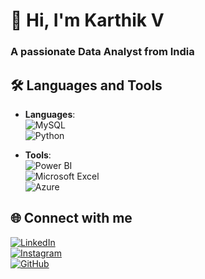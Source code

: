 # 👋 Hi, I'm Karthik V  
### A passionate **Data Analyst** from India  

## 🛠️ **Languages and Tools**  
- **Languages**:  
  ![MySQL](https://img.shields.io/badge/MySQL-%2300f.svg?style=for-the-badge&logo=mysql&logoColor=white)  
  ![Python](https://img.shields.io/badge/Python-%2314354C.svg?style=for-the-badge&logo=python&logoColor=white)  

- **Tools**:  
  ![Power BI](https://img.shields.io/badge/PowerBI-%23F2C811.svg?style=for-the-badge&logo=powerbi&logoColor=black)  
  ![Microsoft Excel](https://img.shields.io/badge/Microsoft%20Excel-%231D6F42.svg?style=for-the-badge&logo=microsoftexcel&logoColor=white)  
  ![Azure](https://img.shields.io/badge/Microsoft%20Azure-%230078D4.svg?style=for-the-badge&logo=microsoftazure&logoColor=white)  

## 🌐 **Connect with me**  
[![LinkedIn](https://img.shields.io/badge/LinkedIn-%230077B5.svg?style=for-the-badge&logo=linkedin&logoColor=white)](https://linkedin.com/in/your-linkedin-id)  
[![Instagram](https://img.shields.io/badge/Instagram-%23E4405F.svg?style=for-the-badge&logo=instagram&logoColor=white)](https://instagram.com/your-instagram-id)  
[![GitHub](https://img.shields.io/badge/GitHub-%23121011.svg?style=for-the-badge&logo=github&logoColor=white)](https://github.com/Karthiv1310)




